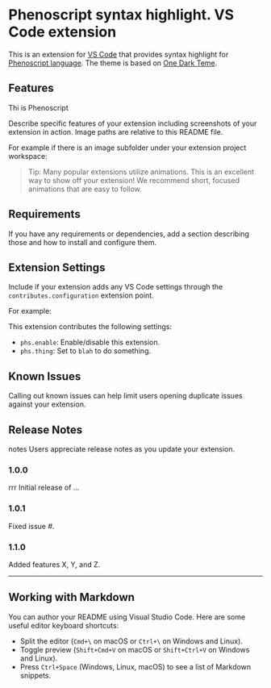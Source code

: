 #  Phenoscript syntax highlight. VS Code extension
 This is an extension for [VS Code](https://code.visualstudio.com) that provides syntax highlight for [Phenoscript language](https://github.com/sergeitarasov/PhenoScript). The theme is based on [One Dark Teme](https://github.com/akamud/vscode-theme-onedark).


## Features
Thi is Phenoscript

Describe specific features of your extension including screenshots of your extension in action. Image paths are relative to this README file.

For example if there is an image subfolder under your extension project workspace:
<!-- 
\!\[feature X\]\(images/feature-x.png\) -->

> Tip: Many popular extensions utilize animations. This is an excellent way to show off your extension! We recommend short, focused animations that are easy to follow.

## Requirements

If you have any requirements or dependencies, add a section describing those and how to install and configure them.

## Extension Settings

Include if your extension adds any VS Code settings through the `contributes.configuration` extension point.

For example:

This extension contributes the following settings:

* `phs.enable`: Enable/disable this extension.
* `phs.thing`: Set to `blah` to do something.

## Known Issues

Calling out known issues can help limit users opening duplicate issues against your extension.

## Release Notes
notes
Users appreciate release notes as you update your extension.

### 1.0.0
rrr
Initial release of ...

### 1.0.1

Fixed issue #.

### 1.1.0

Added features X, Y, and Z.

---

## Working with Markdown

You can author your README using Visual Studio Code. Here are some useful editor keyboard shortcuts:

* Split the editor (`Cmd+\` on macOS or `Ctrl+\` on Windows and Linux).
* Toggle preview (`Shift+Cmd+V` on macOS or `Shift+Ctrl+V` on Windows and Linux).
* Press `Ctrl+Space` (Windows, Linux, macOS) to see a list of Markdown snippets.

<!-- ## For more information

* [Visual Studio Code's Markdown Support](http://code.visualstudio.com/docs/languages/markdown)
* [Markdown Syntax Reference](https://help.github.com/articles/markdown-basics/) -->


